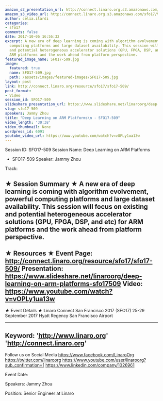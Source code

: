 ```yaml
---
amazon_s3_presentation_url: http://connect.linaro.org.s3.amazonaws.com/sfo17/Presentations/SFO17-509%20Deep%20Learning%20on%20ARM%20Platforms%20.pdf
amazon_s3_video_url: http://connect.linaro.org.s3.amazonaws.com/sfo17/Videos/SFO17-509%20-%20Deep%20Learning%20on%20ARM%20Platforms.mp4
author: celia.ilardi
categories:
- sfo17
comments: false
date: 2017-10-06 16:56:32
excerpt: A new era of deep learning is coming with algorithm evolvement, powerful
  computing platforms and large dataset availability. This session will focus on existing
  and potential heterogeneous accelerator solutions (GPU, FPGA, DSP, and etc) for
  ARM platforms and the work ahead from platform perspective.
featured_image_name: SFO17-509.jpg
image:
  featured: true
  name: SFO17-509.jpg
  path: /assets/images/featured-images/SFO17-509.jpg
layout: post
link: http://connect.linaro.org/resource/sfo17/sfo17-509/
post_format:
- Video
session_id: SFO17-509
slideshare_presentation_url: https://www.slideshare.net/linaroorg/deep-learning-on-arm-platforms-sfo17509
slug: sfo17-509
speakers: Jammy Zhou
title: "Deep Learning on ARM Platforms\n - SFO17-509"
video_length: '30:38'
video_thumbnail: None
wordpress_id: 6091
youtube_video_url: https://www.youtube.com/watch?v=vOPLy1ua13w
---
```


Session ID: SFO17-509
Session Name: Deep Learning on ARM Platforms
 - SFO17-509
Speaker: Jammy Zhou

Track: 


★ Session Summary ★
A new era of deep learning is coming with algorithm evolvement, powerful computing platforms and large dataset availability. This session will focus on existing and potential heterogeneous accelerator solutions (GPU, FPGA, DSP, and etc) for ARM platforms and the work ahead from platform perspective.
---------------------------------------------------
★ Resources ★
Event Page: http://connect.linaro.org/resource/sfo17/sfo17-509/
Presentation: https://www.slideshare.net/linaroorg/deep-learning-on-arm-platforms-sfo17509
Video: https://www.youtube.com/watch?v=vOPLy1ua13w
 ---------------------------------------------------

★ Event Details ★
Linaro Connect San Francisco 2017 (SFO17)
25-29 September 2017
Hyatt Regency San Francisco Airport

---------------------------------------------------
Keyword: 
'http://www.linaro.org'
'http://connect.linaro.org'
---------------------------------------------------
Follow us on Social Media
https://www.facebook.com/LinaroOrg
https://twitter.com/linaroorg
https://www.youtube.com/user/linaroorg?sub_confirmation=1
https://www.linkedin.com/company/1026961

Event Date: 

Speakers: Jammy Zhou

Position: Senior Engineer at Linaro